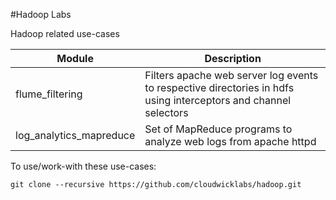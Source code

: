 #Hadoop Labs

Hadoop related use-cases

| Module | Description |
| ------ | ----------- |
| flume_filtering | Filters apache web server log events to respective directories in hdfs using interceptors and channel selectors |
| log_analytics_mapreduce | Set of MapReduce programs to analyze web logs from apache httpd |

To use/work-with these use-cases:

```
git clone --recursive https://github.com/cloudwicklabs/hadoop.git
```

